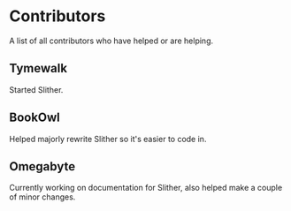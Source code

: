# Contributors
A list of all contributors who have helped or are helping.

## Tymewalk
Started Slither.

## BookOwl
Helped majorly rewrite Slither so it's easier to code in.

## Omegabyte
Currently working on documentation for Slither, also helped make a couple of minor changes.
